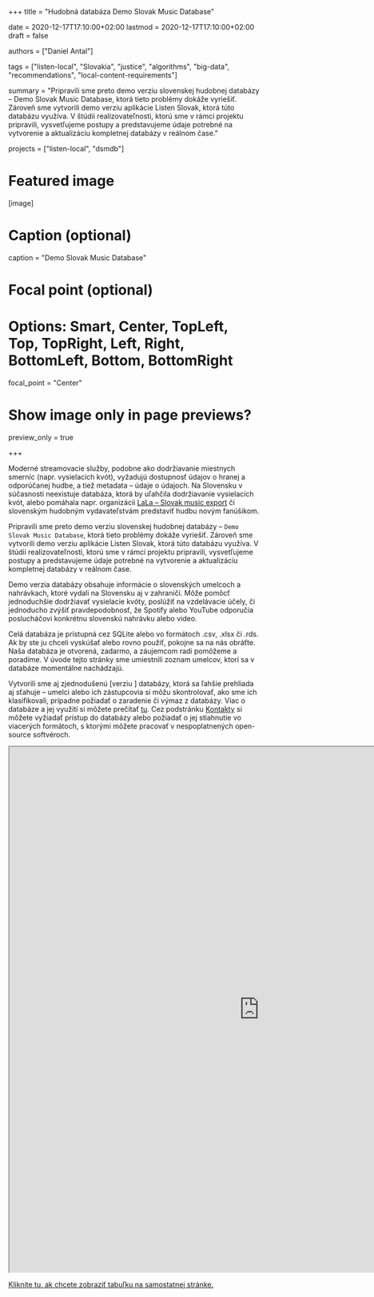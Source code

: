+++
title = "Hudobná databáza Demo Slovak Music Database"

date = 2020-12-17T17:10:00+02:00
lastmod = 2020-12-17T17:10:00+02:00
draft = false

authors = ["Daniel Antal"]

tags = ["listen-local", "Slovakia", "justice", "algorithms", "big-data", 
"recommendations", "local-content-requirements"]

summary = "Pripravili sme preto demo verziu slovenskej hudobnej databázy – Demo Slovak Music Database, ktorá tieto problémy dokáže vyriešiť. Zároveň sme vytvorili demo verziu aplikácie Listen Slovak, ktorá túto databázu využíva. V štúdii realizovateľnosti, ktorú sme v rámci projektu pripravili, vysvetľujeme postupy a predstavujeme údaje potrebné na vytvorenie a aktualizáciu kompletnej databázy v reálnom čase."

projects = ["listen-local", "dsmdb"]

# Featured image
[image]
  # Caption (optional)
  caption = "Demo Slovak Music Database"

  # Focal point (optional)
  # Options: Smart, Center, TopLeft, Top, TopRight, Left, Right, BottomLeft, Bottom, BottomRight
  focal_point = "Center"

  # Show image only in page previews?
  preview_only = true

+++

Moderné streamovacie služby, podobne ako dodržiavanie miestnych smerníc (napr. vysielacích kvót), vyžadujú dostupnosť údajov o hranej a odporúčanej hudbe, a tiež metadata – údaje o údajoch. Na Slovensku v súčasnosti neexistuje databáza, ktorá by uľahčila dodržiavanie vysielacích kvót, alebo pomáhala napr. organizácii [LaLa – Slovak music export](https://www.musicexport.sk/en/) či slovenským hudobným vydavateľstvám predstaviť hudbu novým fanúšikom. 

Pripravili sme preto demo verziu slovenskej hudobnej databázy – `Demo Slovak Music Database`, ktorá tieto problémy dokáže vyriešiť. Zároveň sme vytvorili demo verziu aplikácie Listen Slovak, ktorá túto databázu využíva. V štúdii realizovateľnosti, ktorú sme v rámci projektu pripravili, vysvetľujeme postupy a predstavujeme údaje potrebné na vytvorenie a aktualizáciu kompletnej databázy v reálnom čase.

Demo verzia databázy obsahuje informácie o slovenských umelcoch a nahrávkach, ktoré vydali na Slovensku aj v zahraničí. Môže pomôcť jednoduchšie dodržiavať vysielacie kvóty, poslúžiť na vzdelávacie účely, či jednoducho zvýšiť pravdepodobnosť, že Spotify alebo YouTube odporučia poslucháčovi konkrétnu slovenskú nahrávku alebo video.

Celá databáza je prístupná cez SQLite alebo vo formátoch .csv, .xlsx či .rds. Ak by ste ju chceli vyskúšať alebo rovno použiť, pokojne sa na nás obráťte. Naša databáza je otvorená, zadarmo, a záujemcom radi pomôžeme a poradíme. V úvode tejto stránky sme umiestnili zoznam umelcov, ktorí sa v databáze momentálne nachádzajú.

Vytvorili sme aj zjednodušenú [verziu ] databázy, ktorá sa ľahšie prehliada aj sťahuje – umelci alebo ich zástupcovia si môžu skontrolovať, ako sme ich klasifikovali, prípadne požiadať o zaradenie či výmaz z databázy. Viac o databáze a jej využití si môžete prečítať [tu](sk/project/demo-sk-music-db/). Cez podstránku [Kontakty](/sk/#contact) si môžete vyžiadať prístup do databázy alebo požiadať o jej stiahnutie vo viacerých formátoch, s ktorými môžete pracovať v nespoplatnených open-source softvéroch.

<iframe seamless ="" name="iframe" src="https://listenlocal.community/post/2020-12-17-demo-slovak-music-database/sk_artist_table.html" width="1000" height="1050" ></iframe>

[Kliknite tu, ak chcete zobraziť tabuľku na samostatnej stránke.](https://listenlocal.community/post/2020-12-17-demo-slovak-music-database/)

